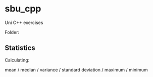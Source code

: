 # sbu_cpp
Uni C++ exercises

Folder:

Statistics
-------------------
Calculating:

mean / median / variance / standard deviation / maximum / minimum
